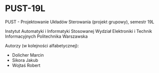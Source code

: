 # PUST-19L
PUST - Projektowanie Układów Sterowania (projekt grupowy), semestr 19L 

Instytut Automatyki i Informatyki Stosowanej
Wydział Elektroniki i Technik Informacyjnych
Politechnika Warszawska

Autorzy (w kolejności alfabetycznej):
- Dolicher Marcin
- Sikora Jakub
- Wojtaś Robert




